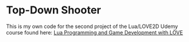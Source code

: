 # Top-Down Shooter

This is my own code for the second project of the Lua/LOVE2D Udemy course found here: [Lua Programming and Game Development with LÖVE ](https://www.udemy.com/course/lua-love/ "Lua Programming and Game Development with LÖVE ")